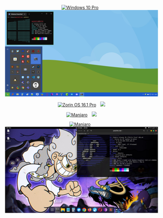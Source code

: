 <div align="center">
<p><a href="https://github.com/mantekillah/palo-desktops" target="_blank"><img alt="Windows 10 Pro" src="https://img.shields.io/static/v1?logo=windows&label=&message=Windows&color=161b22&style=flat-square" height="40" style="padding-right:10px;"/></a>
<a href="https://github.com/mantekillah/palo-desktops" target="_blank"><img src="./win10pro.png"></a></p>
<p><a href="https://github.com/mantekillah/palo-desktops" target="_blank"><img alt="Zorin OS 16.1 Pro" src="https://img.shields.io/static/v1?logo=zorin&label=&message=Zorin&color=161b22&style=flat-square" height="40" style="padding-right:10px;"/></a>
<a href="https://github.com/mantekillah/palo-desktops" target="_blank"><img src="./zorin.png"></a></p>
<p><a href="https://github.com/mantekillah/palo-desktops" target="_blank"><img alt="Manjaro" src="https://img.shields.io/static/v1?logo=manjaro&label=&message=Manjaro&color=161b22&style=flat-square" height="40" style="padding-right:10px;"/></a>
<a href="https://github.com/mantekillah/palo-desktops" target="_blank"><img src="./manjaro.png"></a></p>
<p><a href="https://github.com/mantekillah/palo-desktops" target="_blank"><img alt="Manjaro" src="https://img.shields.io/static/v1?logo=fedora&label=&message=Fedora&color=161b22&style=flat-square" height="40" style="padding-right:10px;"/></a>
<a href="https://github.com/mantekillah/palo-desktops" target="_blank"><img src="./fedora.png"></a></p>
</div>

